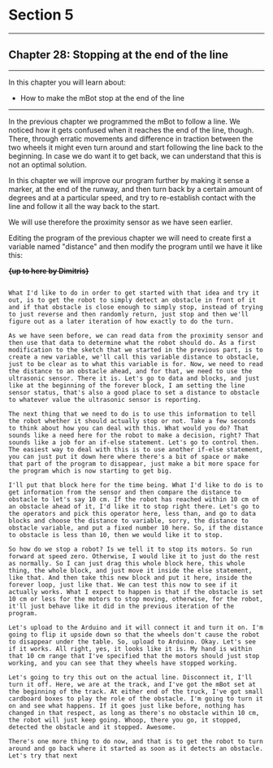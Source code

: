 # Section 5

---

## Chapter 28: Stopping at the end of the line

---

In this chapter you will learn about:

* How to make the mBot stop at the end of the line

---

In the previous chapter we programmed the mBot to follow a line. We noticed how it gets confused when it reaches the end of the line, though. There, through erratic movements and difference in traction between the two wheels it might even turn around and start following the line back to the beginning. In case we do want it to get back, we can understand that this is not an optimal solution.

In this chapter we will improve our program further by making it sense a marker, at the end of the runway, and then turn back by a certain amount of degrees and at a particular speed, and try to re-establish contact with the line and follow it all the way back to the start.

We will use therefore the proximity sensor as we have seen earlier.

Editing the program of the previous chapter we will need to create first a variable named "distance" and then modify the program until we have it like this:

~~**{up to here by Dimitris}**~~

~~~~~~~~~\`\`\`\`

What I'd like to do in order to get started with that idea and try it out, is to get the robot to simply detect an obstacle in front of it and if that obstacle is close enough to simply stop, instead of trying to just reverse and then randomly return, just stop and then we'll figure out as a later iteration of how exactly to do the turn.

As we have seen before, we can read data from the proximity sensor and then use that data to determine what the robot should do. As a first modification to the sketch that we started in the previous part, is to create a new variable, we'll call this variable distance to obstacle, just to be clear as to what this variable is for. Now, we need to read the distance to an obstacle ahead, and for that, we need to use the ultrasonic sensor. There it is. Let's go to data and blocks, and just like at the beginning of the forever block, I am setting the line sensor status, that's also a good place to set a distance to obstacle to whatever value the ultrasonic sensor is reporting.

The next thing that we need to do is to use this information to tell the robot whether it should actually stop or not. Take a few seconds to think about how you can deal with this. What would you do? That sounds like a need here for the robot to make a decision, right? That sounds like a job for an if-else statement. Let's go to control then. The easiest way to deal with this is to use another if-else statement, you can just put it down here where there's a bit of space or make that part of the program to disappear, just make a bit more space for the program which is now starting to get big.

I'll put that block here for the time being. What I'd like to do is to get information from the sensor and then compare the distance to obstacle to let's say 10 cm. If the robot has reached within 10 cm of an obstacle ahead of it, I'd like it to stop right there. Let's go to the operators and pick this operator here, less than, and go to data blocks and choose the distance to variable, sorry, the distance to obstacle variable, and put a fixed number 10 here. So, if the distance to obstacle is less than 10, then we would like it to stop.

So how do we stop a robot? Is we tell it to stop its motors. So run forward at speed zero. Otherwise, I would like it to just do the rest as normally. So I can just drag this whole block here, this whole thing, the whole block, and just move it inside the else statement, like that. And then take this new block and put it here, inside the forever loop, just like that. We can test this now to see if it actually works. What I expect to happen is that if the obstacle is set 10 cm or less for the motors to stop moving, otherwise, for the robot, it'll just behave like it did in the previous iteration of the program.

Let's upload to the Arduino and it will connect it and turn it on. I'm going to flip it upside down so that the wheels don't cause the robot to disappear under the table. So, upload to Arduino. Okay. Let's see if it works. All right, yes, it looks like it is. My hand is within that 10 cm range that I've specified that the motors should just stop working, and you can see that they wheels have stopped working.

Let's going to try this out on the actual line. Disconnect it, I'll turn it off. Here, we are at the track, and I've got the mBot set at the beginning of the track. At either end of the truck, I've got small cardboard boxes to play the role of the obstacle. I'm going to turn it on and see what happens. If it goes just like before, nothing has changed in that respect, as long as there's no obstacle within 10 cm, the robot will just keep going. Whoop, there you go, it stopped, detected the obstacle and it stopped. Awesome.

There's one more thing to do now, and that is to get the robot to turn around and go back where it started as soon as it detects an obstacle. Let's try that next

